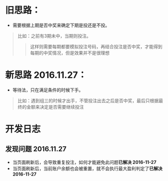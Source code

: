 # 旧思路：
* 需要根据上期是否中奖来确定下期是投还是不投。
> 比如：之前有3期未中，当期则投注。
>
>> 这样则需要每期都要模拟投注号码，再结合投注是否中奖，才能得到每期的中奖情况，但是效果并不是很理想
# 新思路 2016.11.27：
* 等待法，只在满足条件的时候下手。
> 比如：遇到组三的时候才出手，不管投注出去之后是否中奖，最后只根据最终的金额来决定是否需要继续投注

# 开发日志
## 发现问题 2016.11.27
* 当页面刷新后，会导致重复投注，如何才能避免此问题**已解决 2016-11-27**
* 当页面刷新后，当前账户余额也会被重置，就不会执行最大盈利判定了**已解决 2016-11-27**